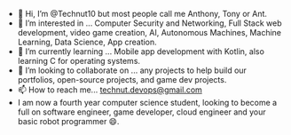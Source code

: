 - 👋 Hi, I’m @Technut10 but most people call me Anthony, Tony or Ant. 
- 👀 I’m interested in ... Computer Security and Networking, Full Stack web development, video game creation, AI, Autonomous Machines, Machine Learning, Data Science, App creation. 
- 🌱 I’m currently learning ... Mobile app development with Kotlin, also learning C for operating systems.
- 💞️ I’m looking to collaborate on ... any projects to help build our portfolios, open-source projects, and game dev projects.
- 📫 How to reach me... technut.devops@gmail.com
-    I am now a fourth year computer science student, looking to become a full on software engineer, game developer, cloud engineer and your basic robot programmer 😄.
<!---
Technut10/Technut10 is a ✨ special ✨ repository because its `README.md` (this file) appears on your GitHub profile.
You can click the Preview link to take a look at your changes.
--->
